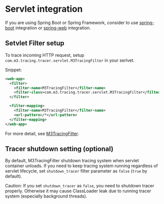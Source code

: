 # Servlet integration

If you are using Spring Boot or Spring Framework, consider to use [spring-boot](../spring-boot) integration or [spring-web](../spring-web) integration.

## Setvlet Filter setup

To trace incoming HTTP request, setup `com.m3.tracing.tracer.servlet.M3TracingFilter` in your serlvet.

Snippet:

```xml
<web-app>
  <filter>
    <filter-name>M3TracingFilter</filter-name>
    <filter-class>com.m3.tracing.tracer.servlet.M3TracingFilter</filter-class>
  </filter>

  <filter-mapping>
    <filter-name>M3TracingFilter</filter-name>
    <url-pattern>/*</url-pattern>
  </filter-mapping>
</web-app>
```

For more detail, see [M3TracingFilter](src/main/kotlin/com/m3/tracing/tracer/servlet/M3TracingFilter.kt).

## Tracer shutdown setting (optional)

By default, M3TracingFilter shutdown tracing system when servlet container unloads. If you need to keep tracing system running regardless of servlet lifecycle, set `shutdown_tracer` filter parameter as `false` (`true` by default).

Caution: If you set `shutdown_tracer` as `false`, you need to shutdown tracer properly. Otherwise it may cause ClassLoader leak due to running tracer system (especially background threads).
